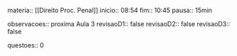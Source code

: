 
materia:: [[Direito Proc. Penal]]
inicio:: 08:54
fim:: 10:45
pausa:: 15min

observacoes:: proxima Aula 3
revisaoD1:: false
revisaoD2:: false
revisaoD3:: false

questoes:: 0
